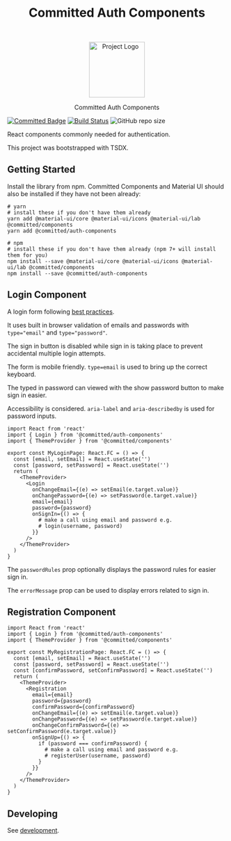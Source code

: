 <h1 align="center"> Committed Auth Components </h1>
<br>
<p align="center">
  <img src="https://committed.software/Logo.svg" width="128px" alt="Project Logo"/>
</p>
<p align="center">
  Committed Auth Components
</p>

[![Committed Badge](https://img.shields.io/endpoint?url=https%3A%2F%2Fcommitted.software%2Fbadge)](https://committed.io)
[![Build Status](https://drone.committed.software/api/badges/commitd/auth-components/status.svg)](https://drone.committed.software/commitd/auth-components)
![GitHub repo size](https://img.shields.io/github/repo-size/commitd/auth-components)

React components commonly needed for authentication.

This project was bootstrapped with TSDX.

## Getting Started

Install the library from npm. Committed Components and Material UI should also be installed if they have not been already:

```
# yarn
# install these if you don't have them already
yarn add @material-ui/core @material-ui/icons @material-ui/lab @committed/components
yarn add @committed/auth-components

# npm
# install these if you don't have them already (npm 7+ will install them for you)
npm install --save @material-ui/core @material-ui/icons @material-ui/lab @committed/components
npm install --save @committed/auth-components
```

## Login Component

A login form following [best practices](web.dev/sign-in-form-best-practices/#checklist).

It uses built in browser validation of emails and passwords with `type="email"` and `type="password"`.

The sign in button is disabled while sign in is taking place to prevent accidental multiple login attempts.

The form is mobile friendly. `type=email` is used to bring up the correct keyboard.

The typed in password can viewed with the show password button to make sign in easier.

Accessibility is considered. `aria-label` and `aria-describedby` is used for password inputs.

```
import React from 'react'
import { Login } from '@committed/auth-components'
import { ThemeProvider } from '@committed/components'

export const MyLoginPage: React.FC = () => {
  const [email, setEmail] = React.useState('')
  const [password, setPassword] = React.useState('')
  return (
    <ThemeProvider>
      <Login
        onChangeEmail={(e) => setEmail(e.target.value)}
        onChangePassword={(e) => setPassword(e.target.value)}
        email={email}
        password={password}
        onSignIn={() => {
          # make a call using email and password e.g.
          # login(username, password)
        }}
      />
    </ThemeProvider>
  )
}
```

The `passwordRules` prop optionally displays the password rules for easier sign in.

The `errorMessage` prop can be used to display errors related to sign in.

## Registration Component

```
import React from 'react'
import { Login } from '@committed/auth-components'
import { ThemeProvider } from '@committed/components'

export const MyRegistrationPage: React.FC = () => {
  const [email, setEmail] = React.useState('')
  const [password, setPassword] = React.useState('')
  const [confirmPassword, setConfirmPassword] = React.useState('')
  return (
    <ThemeProvider>
      <Registration
        email={email}
        password={password}
        confirmPassword={confirmPassword}
        onChangeEmail={(e) => setEmail(e.target.value)}
        onChangePassword={(e) => setPassword(e.target.value)}
        onChangeConfirmPassword={(e) => setConfirmPassword(e.target.value)}
        onSignUp={() => {
          if (password === confirmPassword) {
            # make a call using email and password e.g.
            # registerUser(username, password)
          }
        }}
      />
    </ThemeProvider>
  )
}
```

## Developing

See [development](./DEV).
